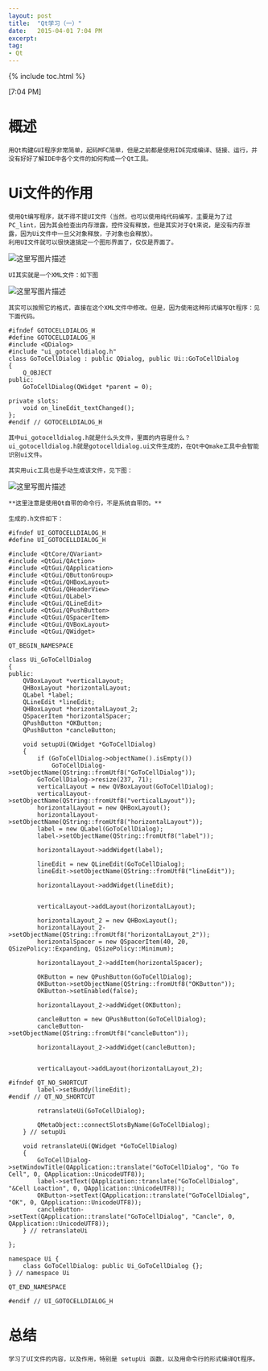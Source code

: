 ```yaml
---
layout: post
title:  "Qt学习（一）"
date:   2015-04-01 7:04 PM
excerpt:
tag:
- Qt
---
```


{% include toc.html %}

[7:04 PM]

# 概述
    用Qt构建GUI程序非常简单，起码MFC简单，但是之前都是使用IDE完成编译、链接、运行，并没有好好了解IDE中各个文件的如何构成一个Qt工具。

# Ui文件的作用
	使用Qt编写程序，就不得不提UI文件（当然，也可以使用纯代码编写，主要是为了过PC_lint，因为其会检查出内存泄露，控件没有释放，但是其实对于Qt来说，是没有内存泄露，因为Ui文件中一旦父对象释放，子对象也会释放）。
	利用UI文件就可以很快速搞定一个图形界面了，仅仅是界面了。

![这里写图片描述](http://img.blog.csdn.net/20150401184917132)

	UI其实就是一个XML文件：如下图

![这里写图片描述](http://img.blog.csdn.net/20150401184847146)

	其实可以按照它的格式，直接在这个XML文件中修改。但是，因为使用这种形式编写Qt程序：见下面代码。

```
#ifndef GOTOCELLDIALOG_H
#define GOTOCELLDIALOG_H
#include <QDialog>
#include "ui_gotocelldialog.h"
class GoToCellDialog : public QDialog, public Ui::GoToCellDialog
{
    Q_OBJECT
public:
    GoToCellDialog(QWidget *parent = 0);

private slots:
    void on_lineEdit_textChanged();
};
#endif // GOTOCELLDIALOG_H
```

	其中ui_gotocelldialog.h就是什么头文件，里面的内容是什么？
	ui_gotocelldialog.h就是gotocelldialog.ui文件生成的，在Qt中Qmake工具中会智能识别ui文件。

	其实用uic工具也是手动生成该文件，见下图：

![这里写图片描述](http://img.blog.csdn.net/20150401185644868)
	
	**这里注意是使用Qt自带的命令行，不是系统自带的。**

	生成的.h文件如下：
	

```
#ifndef UI_GOTOCELLDIALOG_H
#define UI_GOTOCELLDIALOG_H

#include <QtCore/QVariant>
#include <QtGui/QAction>
#include <QtGui/QApplication>
#include <QtGui/QButtonGroup>
#include <QtGui/QHBoxLayout>
#include <QtGui/QHeaderView>
#include <QtGui/QLabel>
#include <QtGui/QLineEdit>
#include <QtGui/QPushButton>
#include <QtGui/QSpacerItem>
#include <QtGui/QVBoxLayout>
#include <QtGui/QWidget>

QT_BEGIN_NAMESPACE

class Ui_GoToCellDialog
{
public:
    QVBoxLayout *verticalLayout;
    QHBoxLayout *horizontalLayout;
    QLabel *label;
    QLineEdit *lineEdit;
    QHBoxLayout *horizontalLayout_2;
    QSpacerItem *horizontalSpacer;
    QPushButton *OKButton;
    QPushButton *cancleButton;

    void setupUi(QWidget *GoToCellDialog)
    {
        if (GoToCellDialog->objectName().isEmpty())
            GoToCellDialog->setObjectName(QString::fromUtf8("GoToCellDialog"));
        GoToCellDialog->resize(237, 71);
        verticalLayout = new QVBoxLayout(GoToCellDialog);
        verticalLayout->setObjectName(QString::fromUtf8("verticalLayout"));
        horizontalLayout = new QHBoxLayout();
        horizontalLayout->setObjectName(QString::fromUtf8("horizontalLayout"));
        label = new QLabel(GoToCellDialog);
        label->setObjectName(QString::fromUtf8("label"));

        horizontalLayout->addWidget(label);

        lineEdit = new QLineEdit(GoToCellDialog);
        lineEdit->setObjectName(QString::fromUtf8("lineEdit"));

        horizontalLayout->addWidget(lineEdit);


        verticalLayout->addLayout(horizontalLayout);

        horizontalLayout_2 = new QHBoxLayout();
        horizontalLayout_2->setObjectName(QString::fromUtf8("horizontalLayout_2"));
        horizontalSpacer = new QSpacerItem(40, 20, QSizePolicy::Expanding, QSizePolicy::Minimum);

        horizontalLayout_2->addItem(horizontalSpacer);

        OKButton = new QPushButton(GoToCellDialog);
        OKButton->setObjectName(QString::fromUtf8("OKButton"));
        OKButton->setEnabled(false);

        horizontalLayout_2->addWidget(OKButton);

        cancleButton = new QPushButton(GoToCellDialog);
        cancleButton->setObjectName(QString::fromUtf8("cancleButton"));

        horizontalLayout_2->addWidget(cancleButton);


        verticalLayout->addLayout(horizontalLayout_2);

#ifndef QT_NO_SHORTCUT
        label->setBuddy(lineEdit);
#endif // QT_NO_SHORTCUT

        retranslateUi(GoToCellDialog);

        QMetaObject::connectSlotsByName(GoToCellDialog);
    } // setupUi

    void retranslateUi(QWidget *GoToCellDialog)
    {
        GoToCellDialog->setWindowTitle(QApplication::translate("GoToCellDialog", "Go To Cell", 0, QApplication::UnicodeUTF8));
        label->setText(QApplication::translate("GoToCellDialog", "&Cell Loaction", 0, QApplication::UnicodeUTF8));
        OKButton->setText(QApplication::translate("GoToCellDialog", "OK", 0, QApplication::UnicodeUTF8));
        cancleButton->setText(QApplication::translate("GoToCellDialog", "Cancle", 0, QApplication::UnicodeUTF8));
    } // retranslateUi

};

namespace Ui {
    class GoToCellDialog: public Ui_GoToCellDialog {};
} // namespace Ui

QT_END_NAMESPACE

#endif // UI_GOTOCELLDIALOG_H
```

# 总结
	学习了UI文件的内容，以及作用，特别是 setupUi 函数，以及用命令行的形式编译Qt程序。
